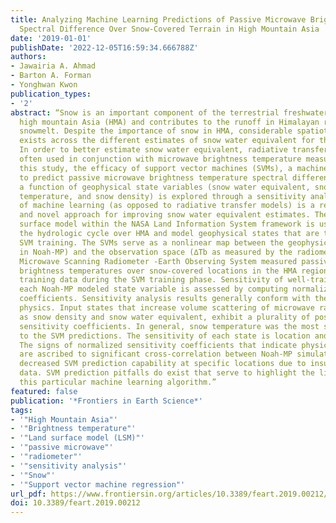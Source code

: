 ```yaml
---
title: Analyzing Machine Learning Predictions of Passive Microwave Brightness Temperature
  Spectral Difference Over Snow-Covered Terrain in High Mountain Asia
date: '2019-01-01'
publishDate: '2022-12-05T16:59:34.666788Z'
authors:
- Jawairia A. Ahmad
- Barton A. Forman
- Yonghwan Kwon
publication_types:
- '2'
abstract: “Snow is an important component of the terrestrial freshwater budget in
  high mountain Asia (HMA) and contributes to the runoff in Himalayan rivers through
  snowmelt. Despite the importance of snow in HMA, considerable spatiotemporal uncertainty
  exists across the different estimates of snow water equivalent for this region.
  In order to better estimate snow water equivalent, radiative transfer models are
  often used in conjunction with microwave brightness temperature measurements. In
  this study, the efficacy of support vector machines (SVMs), a machine learning technique,
  to predict passive microwave brightness temperature spectral difference (∆Tb) as
  a function of geophysical state variables (snow water equivalent, snow depth, snow
  temperature, and snow density) is explored through a sensitivity analysis. The use
  of machine learning (as opposed to radiative transfer models) is a relatively new
  and novel approach for improving snow water equivalent estimates. The Noah-MP land
  surface model within the NASA Land Information System framework is used to simulate
  the hydrologic cycle over HMA and model geophysical states that are then used for
  SVM training. The SVMs serve as a nonlinear map between the geophysical space (modeled
  in Noah-MP) and the observation space (∆Tb as measured by the radiometer). Advanced
  Microwave Scanning Radiometer -Earth Observing System measured passive microwave
  brightness temperatures over snow-covered locations in the HMA region are used as
  training data during the SVM training phase. Sensitivity of well-trained SVMs to
  each Noah-MP modeled state variable is assessed by computing normalized sensitivity
  coefficients. Sensitivity analysis results generally conform with the known first-order
  physics. Input states that increase volume scattering of microwave radiation, such
  as snow density and snow water equivalent, exhibit a plurality of positive normalized
  sensitivity coefficients. In general, snow temperature was the most sensitive input
  to the SVM predictions. The sensitivity of each state is location and time dependent.
  The signs of normalized sensitivity coefficients that indicate physical irrationality
  are ascribed to significant cross-correlation between Noah-MP simulated states and
  decreased SVM prediction capability at specific locations due to insufficient training
  data. SVM prediction pitfalls do exist that serve to highlight the limitations of
  this particular machine learning algorithm.”
featured: false
publication: '*Frontiers in Earth Science*'
tags:
- '"High Mountain Asia"'
- '"Brightness temperature"'
- '"Land surface model (LSM)"'
- '"passive microwave"'
- '"radiometer"'
- '"sensitivity analysis"'
- '"Snow"'
- '"Support vector machine regression"'
url_pdf: https://www.frontiersin.org/articles/10.3389/feart.2019.00212/full
doi: 10.3389/feart.2019.00212
---
```


